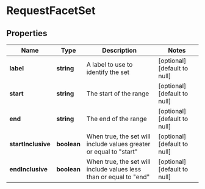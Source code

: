 # RequestFacetSet

## Properties
Name | Type | Description | Notes
------------ | ------------- | ------------- | -------------
**label** | **string** | A label to use to identify the set | [optional] [default to null]
**start** | **string** | The start of the range | [optional] [default to null]
**end** | **string** | The end of the range | [optional] [default to null]
**startInclusive** | **boolean** | When true, the set will include values greater or equal to \"start\" | [optional] [default to null]
**endInclusive** | **boolean** | When true, the set will include values less than or equal to \"end\" | [optional] [default to null]


